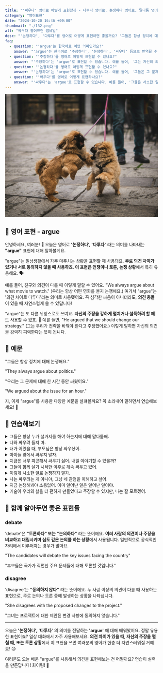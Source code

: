 ```yaml
---
title: "'싸우다' 영어로 어떻게 표현할까 - 다투다 영어로, 논쟁하다 영어로, 말다툼 영어로"
category: "영어표현"
date: "2024-10-20 16:46 +09:00"
thumbnail: "./132.png"
alt: "싸우다 영어표현 썸네일"
desc: "'논쟁하다', '다투다'를 영어로 어떻게 표현하면 좋을까요? '그들은 항상 정치에 대해 논쟁해요.', '우리는 그 문제에 대해 한 시간 동안 논쟁했어요.' 등을 영어로 표현하는 법을 배워봅시다. 다양한 예문을 통해서 연습하고 본인의 표현으로 만들어 보세요."
faq:
  - question: "'argue'는 한국어로 어떤 의미인가요?"
    answer: "'argue'는 한국어로 '주장하다', '논쟁하다', '싸우다' 등으로 번역될 수 있습니다. 주로 의견이나 입장을 표현할 때 사용되며, 때로는 감정이 격해질 수도 있습니다."
  - question: "'주장하다'를 영어로 어떻게 표현할 수 있나요?"
    answer: "'주장하다'는 'argue'로 표현할 수 있습니다. 예를 들어, '그는 자신의 의견을 주장하고 있다'는 'He is arguing for his opinion'으로 말할 수 있습니다."
  - question: "'논쟁하다'를 영어로 어떻게 표현할 수 있나요?"
    answer: "'논쟁하다'는 'argue'로 표현할 수 있습니다. 예를 들어, '그들은 그 문제에 대해 논쟁하고 있다'는 'They are arguing about that issue'로 표현할 수 있습니다."
  - question: "'싸우다'를 영어로 어떻게 표현하나요?"
    answer: "'싸우다'는 'argue'로 표현할 수 있습니다. 예를 들어, '그들은 사소한 일로 싸웠다'는 'They argued over a trivial matter'로 말할 수 있습니다."
---
```


![서로 짖고있는 갈색 강아지 두마리](./132-1.jpg)

## 🌟 영어 표현 - argue

안녕하세요, 여러분! 👋 오늘은 영어로 **'논쟁하다', '다투다'** 라는 의미를 나타내는 **"argue"** 표현에 대해 알아볼게요.

"argue"는 일상생활에서 자주 마주치는 상황을 표현할 때 사용돼요. **주로 의견 차이가 있거나 서로 동의하지 않을 때 사용하죠. 이 표현은 언쟁이나 토론, 논쟁 상황**에서 특히 유용해요. 🗣️

예를 들어, 친구와 의견이 다를 때 이렇게 말할 수 있어요. "We always argue about what movie to watch." (우리는 항상 어떤 영화를 볼지 논쟁해요.) 여기서 "argue"는 '의견 차이로 다투다'라는 의미로 사용됐어요. 꼭 심각한 싸움이 아니더라도, **의견 충돌**이 있을 때 자연스럽게 쓸 수 있답니다!

"argue"는 또 다른 뉘앙스로도 쓰여요. **자신의 주장을 강하게 펼치거나 설득하려 할 때**도 사용할 수 있죠. 💪 예를 들면, "He argued that we should change our strategy." (그는 우리가 전략을 바꿔야 한다고 주장했어요.) 이렇게 말하면 자신의 의견을 강력히 피력한다는 뜻이 됩니다.

<script async src="https://pagead2.googlesyndication.com/pagead/js/adsbygoogle.js?client=ca-pub-1465612013356152"
     crossorigin="anonymous"></script>
<!-- engple-horizontal-ad -->

<ins class="adsbygoogle"
     style="display:block"
     data-ad-client="ca-pub-1465612013356152"
     data-ad-slot="2106896038"
     data-ad-format="auto"
     data-full-width-responsive="true"></ins>

<script>
     (adsbygoogle = window.adsbygoogle || []).push({});
</script>

## 📖 예문

"그들은 항상 정치에 대해 논쟁해요."

"They always argue about politics."

"우리는 그 문제에 대해 한 시간 동안 싸웠어요."

"We argued about the issue for an hour."

자, 이제 "argue"를 사용한 다양한 예문을 살펴볼까요? 꼭 소리내어 말하면서 연습해보세요! 🚀

## 💬 연습해보기

<details>
<summary>그들은 항상 누가 설거지를 해야 하는지에 대해 말다툼해.</summary>
<span>They always argue about who should do the dishes.</span>
</details>

<details>
<summary>나와 싸우려 들지 마.</summary>
<span>Don't argue with me.</span>
</details>

<details>
<summary>내가 어렸을 때, 부모님은 항상 싸우셨어.</summary>
<span>My parents used to argue all the time when I was a kid.</span>
</details>

<details>
<summary>아이들 앞에서 싸우지 말자.</summary>
<span>We shouldn't argue in front of the children.</span>
</details>

<details>
<summary>지금은 너무 피곤해서 싸우기 싫어. 내일 이야기할 수 있을까?</summary>
<span>I'm too tired to argue right now. Can we talk about this tomorrow?</span>
</details>

<details>
<summary>그들이 함께 살기 시작한 이후로 계속 싸우고 있어.</summary>
<span>They've been arguing non-stop since they moved in together.</span>
</details>

<details>
<summary>이렇게 사소한 일로 논쟁하지 말자.</summary>
<span>Let's not argue over something so trivial.</span>
</details>

<details>
<summary>나는 싸우려는 게 아니야, 그냥 네 관점을 이해하고 싶어.</summary>
<span>I'm not <a href="/blog/in-english/117.try-to/">trying to</a> argue, I just want to understand your point of view.</span>
</details>

<details>
<summary>지금 논쟁해봐야 소용없어. 이미 일어난 일은 일어난 일이야.</summary>
<span>There's no point in arguing about it now. What's done is done.</span>
</details>

<details>
<summary>기술이 우리의 삶을 더 편하게 만들었다고 주장할 수 있지만, 나는 잘 모르겠어.</summary>
<span>You could argue that technology has made our lives easier, but I'm not so sure.</span>
</details>

## 🤝 함께 알아두면 좋은 표현들

### debate

'debate'은 **"토론하다" 또는 "논의하다"** 라는 뜻이에요. **여러 사람의 의견이나 주장을 비교하고 대립시키며 심도 깊은 논의를 하는 상황**에서 사용됩니다. 일반적으로 공식적인 자리에서 이루어지는 경우가 많아요.

"The candidates will debate the key issues facing the country"

"후보들은 국가가 직면한 주요 문제들에 대해 토론할 것입니다."

### disagree

'disagree'는 **"동의하지 않다"** 라는 뜻이에요. 두 사람 이상의 의견이 다를 때 사용하는 표현으로, 주로 논의나 토론 중에 발생하는 상황을 나타냅니다.

"She disagrees with the proposed changes to the project."

"그녀는 프로젝트에 대한 제안된 변경 사항에 동의하지 않습니다."

---

오늘은 **'논쟁하다', '다투다'** 의 의미를 전달하는 **'argue'** 에 대해 배워봤어요. 정말 유용한 표현이죠? 일상 대화에서 자주 사용해보세요. **의견 차이가 있을 때, 자신의 주장을 펼칠 때, 또는 토론 상황**에서 이 표현을 쓰면 여러분의 영어가 한층 더 자연스러워질 거예요! 😉

여러분도 오늘 배운 "argue"를 사용해서 의견을 표현해보는 건 어떨까요? 연습이 실력을 만든답니다! 화이팅! 💪
